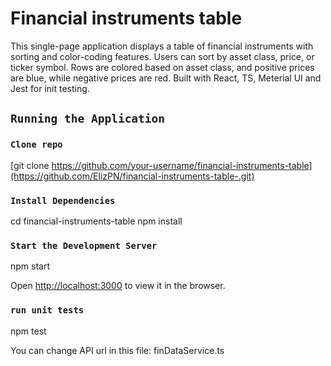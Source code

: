 # Financial instruments table

This single-page application displays a table of financial instruments with sorting and color-coding features. Users can sort by asset class, price, or ticker symbol. Rows are colored based on asset class, and positive prices are blue, while negative prices are red. Built with React, TS, Meterial UI and Jest for init testing.


## `Running the Application`

### `Clone repo`

[git clone https://github.com/your-username/financial-instruments-table](https://github.com/ElizPN/financial-instruments-table-.git)


### `Install Dependencies`

cd financial-instruments-table
npm install

### `Start the Development Server`

npm start

Open [http://localhost:3000](http://localhost:3000) to view it in the browser.

### `run unit tests`

npm test






You can change API url in this file: finDataService.ts

